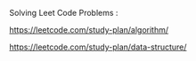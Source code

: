Solving Leet Code Problems :

https://leetcode.com/study-plan/algorithm/

https://leetcode.com/study-plan/data-structure/
